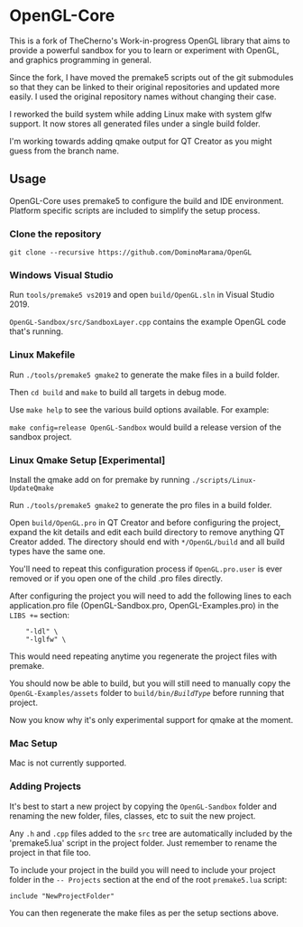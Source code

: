 # OpenGL-Core
This is a fork of TheCherno's Work-in-progress OpenGL library that aims to provide a powerful sandbox for you to learn or experiment with OpenGL, and graphics programming in general.

Since the fork, I have moved the premake5 scripts out of the git submodules so that they can be linked to their original repositories and updated more easily. I used the original repository names without changing their case.

I reworked the build system while adding Linux make with system glfw support. It now stores all generated files under a single build folder.

I'm working towards adding qmake output for QT Creator as you might guess from the branch name.

## Usage

OpenGL-Core uses premake5 to configure the build and IDE environment. Platform specific scripts are included to simplify the setup process.
### Clone the repository
```
git clone --recursive https://github.com/DominoMarama/OpenGL
```

### Windows Visual Studio

Run `tools/premake5 vs2019` and open `build/OpenGL.sln` in Visual Studio 2019.

`OpenGL-Sandbox/src/SandboxLayer.cpp` contains the example OpenGL code that's running.

### Linux Makefile

Run `./tools/premake5 gmake2` to generate the make files in a build folder.

Then `cd build` and `make` to build all targets in debug mode.

Use `make help` to see the various build options available. For example:

`make config=release OpenGL-Sandbox` would build a release version of the sandbox project.

### Linux Qmake Setup [Experimental]

Install the qmake add on for premake by running `./scripts/Linux-UpdateQmake`

Run `./tools/premake5 gmake2` to generate the pro files in a build folder.

Open `build/OpenGL.pro` in QT Creator and before configuring the project, expand the kit details and edit each build directory to remove anything QT Creator added. The directory should end with `*/OpenGL/build` and all build types have the same one.

You'll need to repeat this configuration process if `OpenGL.pro.user` is ever removed or if you open one of the child .pro files directly.

After configuring the project you will need to add the following lines to each application.pro file (OpenGL-Sandbox.pro, OpenGL-Examples.pro) in the `LIBS +=` section:

		"-ldl" \
		"-lglfw" \

This would need repeating anytime you regenerate the project files with premake.

You should now be able to build, but you will still need to manually copy the `OpenGL-Examples/assets` folder to `build/bin/`_`BuildType`_ before running that project.

Now you know why it's only experimental support for qmake at the moment.
### Mac Setup

Mac is not currently supported.

### Adding Projects

It's best to start a new project by copying the `OpenGL-Sandbox` folder and renaming the new folder, files, classes, etc to suit the new project.

Any `.h` and `.cpp` files added to the `src` tree are automatically included by the 'premake5.lua' script in the project folder. Just remember to rename the project in that file too.

To include your project in the build you will need to include your project folder in the `-- Projects` section at the end of the root `premake5.lua` script:

`include "NewProjectFolder"`  

You can then regenerate the make files as per the setup sections above.